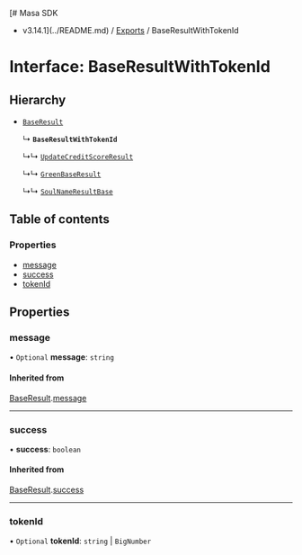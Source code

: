 [# Masa SDK
 - v3.14.1](../README.md) / [Exports](../modules.md) / BaseResultWithTokenId

# Interface: BaseResultWithTokenId

## Hierarchy

- [`BaseResult`](BaseResult.md)

  ↳ **`BaseResultWithTokenId`**

  ↳↳ [`UpdateCreditScoreResult`](UpdateCreditScoreResult.md)

  ↳↳ [`GreenBaseResult`](GreenBaseResult.md)

  ↳↳ [`SoulNameResultBase`](SoulNameResultBase.md)

## Table of contents

### Properties

- [message](BaseResultWithTokenId.md#message)
- [success](BaseResultWithTokenId.md#success)
- [tokenId](BaseResultWithTokenId.md#tokenid)

## Properties

### message

• `Optional` **message**: `string`

#### Inherited from

[BaseResult](BaseResult.md).[message](BaseResult.md#message)

___

### success

• **success**: `boolean`

#### Inherited from

[BaseResult](BaseResult.md).[success](BaseResult.md#success)

___

### tokenId

• `Optional` **tokenId**: `string` \| `BigNumber`
